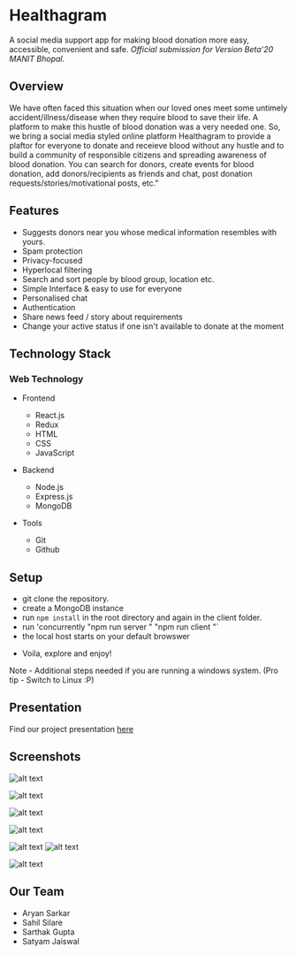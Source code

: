 # Healthagram

A social media support app for making blood donation more easy, accessible, convenient and safe. 
*Official submission for Version Beta'20 MANIT Bhopal.*

## Overview

We have often faced this situation when our loved ones meet some untimely accident/illness/disease when they require blood to save their life. A platform to make this hustle of blood donation was a very needed one. So, we bring a social media styled online platform Healthagram to provide a plaftor for everyone to donate and receieve blood without any hustle and to build a community of responsible citizens and spreading awareness of blood donation. You can search for donors, create events for blood donation, add donors/recipients as friends and chat, post donation requests/stories/motivational posts, etc."

## Features

* Suggests donors near you whose medical information resembles with yours.
* Spam protection
* Privacy-focused
* Hyperlocal filtering
* Search and sort people by blood group, location etc.
* Simple Interface & easy to use for everyone
* Personalised chat
* Authentication
* Share news feed / story about requirements
* Change your active status if one isn't available to donate at the moment

## Technology Stack

### Web Technology

- Frontend
  - React.js
  - Redux
  - HTML
  - CSS
  - JavaScript
  
- Backend
  - Node.js
  - Express.js
  - MongoDB

- Tools
  - Git
  - Github

## Setup

* git clone the repository.
* create a MongoDB instance
* run `npm install` in the root directory and again in the client folder. 
* run 'concurrently \"npm run server \" \"npm run client \"`
* the local host starts on your default browswer
- Voila, explore and enjoy!

Note - Additional steps needed if you are running a windows system. (Pro tip - Switch to Linux :P)

## Presentation

Find our project presentation [here](https://www.google.com)

## Screenshots

![alt text](https://github.com/aryansarkar13/beta11_teamRocket/blob/main/screenshots/Screenshot%20from%202020-11-01%2011-04-13.png)

![alt text](https://github.com/aryansarkar13/beta11_teamRocket/blob/main/screenshots/Screenshot%20from%202020-11-01%2011-05-11.png)

![alt text](https://github.com/aryansarkar13/beta11_teamRocket/blob/main/screenshots/Screenshot%20from%202020-11-01%2011-05-23.png)

![alt text](https://github.com/aryansarkar13/beta11_teamRocket/blob/main/screenshots/Screenshot%20from%202020-11-01%2011-06-00.png)

![alt text](https://github.com/aryansarkar13/beta11_teamRocket/blob/main/screenshots/Screenshot%20from%202020-11-01%2011-06-13.png)
![alt text](https://github.com/aryansarkar13/beta11_teamRocket/blob/main/screenshots/Screenshot%20from%202020-11-01%2011-07-41.png)

![alt text](https://github.com/aryansarkar13/beta11_teamRocket/blob/main/screenshots/Screenshot%20from%202020-11-01%2011-08-01.png)

## Our Team

* Aryan Sarkar
* Sahil Silare
* Sarthak Gupta
* Satyam Jaiswal

